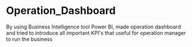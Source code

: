 # Operation_Dashboard
By using Business Intelligence tool Power BI, made operation dashboard and tried to introduce all important KPI's that useful for operation manager to run the business
